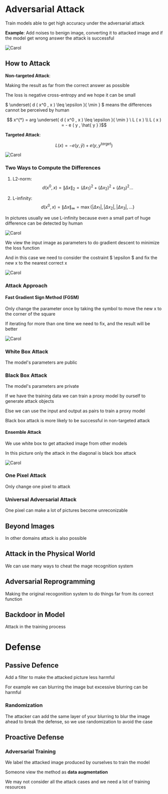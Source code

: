 # Adversarial Attack

Train models able to get high accuracy under the adversarial attack

**Example**: Add noises to benign image, converting it to attacked image and if the model get wrong answer the attack is successful

![Carol](Cat.png)

## How to Attack

**Non-targeted Attack**:

Making the result as far from the correct answer as possible

The loss is negative cross-entropy and we hope it can be small

$ \underset{ d ( x^0 , x ) \leq \epsilon }{ \min } $ means the differences cannot be perceived by human 

$$ x^{*} = arg \underset{ d ( x^0 , x ) \leq \epsilon }{ \min } \  L ( x ) \\ L ( x ) = - e ( y , \hat{ y } )$$

**Targeted Attack**:

$$ L ( x ) = - e ( y , \hat{ y } ) + e ( y , y^{ target } )$$

![Carol](Target.png)

### Two Ways to Compute the Differences

1. L2-norm: $$ d ( x^0 , x) = \| \Delta x \|_2 = ( \Delta x_1) ^ 2 + ( \Delta x_2) ^ 2 + ( \Delta x_3) ^ 2 \dots $$

2. L-infinity: $$ d ( x^0 , x) = \| \Delta x \|_{\infty} = \max \{ | \Delta x_1 | , | \Delta x_2 | , | \Delta x_3 | , \dots \} $$

In pictures usually we use L-infinity because even a small part of huge difference can be detected by human

![Carol](Perceive.png)

We view the input image as parameters to do gradient descent to minimize the loss function

And in this case we need to consider the costraint $ \epsilon $ and fix the new x to the nearest correct x

![Carol](Gradient.png)

### Attack Approach

#### Fast Gradient Sign Method (FGSM)

Only change the parameter once by taking the symbol to move the new x to the corner of the square

If iterating for more than one time we need to fix, and the result will be better

![Carol](FGSM.png)

### White Box Attack

The model's parameters are public

### Black Box Attack

The model's parameters are private

If we have the training data we can train a proxy model by ourself to generate attack objects

Else we can use the input and output as pairs to train a proxy model

Black box attack is more likely to be successful in non-targeted attack

#### Ensemble Attack

We use white box to get attacked image from other models

In this picture only the attack in the diagonal is black box attack

![Carol](Ensemble.png)

### One Pixel Attack

Only change one pixel to attack

### Universal Adversarial Attack

One pixel can make a lot of pictures become unreconizable

## Beyond Images

In other domains attack is also possible

## Attack in the Physical World

We can use many ways to cheat the mage recognition system

## Adversarial Reprogramming

Making the original recogonition system to do things far from its correct function

## Backdoor in Model

Attack in the training process

# Defense

## Passive Defence

Add a filter to make the attacked picture less harmful

For example we can blurring the image but excessive blurring can be harmful

### Randomization

The attacker can add the same layer of your blurring to blur the image ahead to break the defense, so we use randomization to avoid the case

## Proactive Defense

### Adversarial Training

We label the attacked image produced by ourselves to train the model

Someone view the method as **data augmentation**

We may not consider all the attack cases and we need a lot of training resources